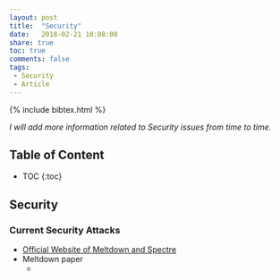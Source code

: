 ```yaml
---
layout: post
title:  "Security"
date:   2018-02-21 10:08:00
share: true
toc: true
comments: false
tags:
 - Security
 - Article
---
```


{% include bibtex.html %}

*I will add more information related to Security issues from time to time.*

## Table of Content
* TOC
{:toc}

## Security

### Current Security Attacks

<bibtex src="{{ site.url }}/bibtex/2015_-_DeepLearning_LeCunHinton.bib"></bibtex>

* [Official Website of Meltdown and Spectre](https://meltdownattack.com/)
* Meltdown paper 
  * <div class="bibtex_display" bibtexkeys="Lipp2018meltdown"></div>
